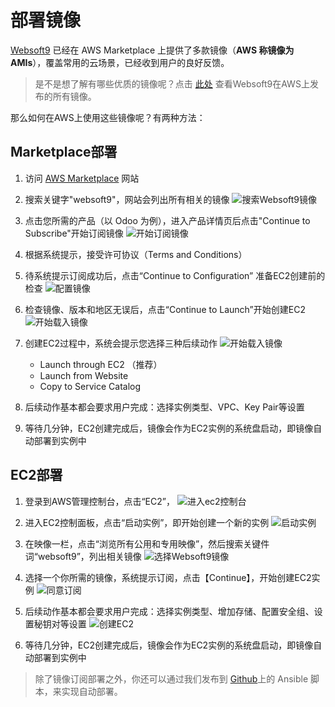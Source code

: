 # 部署镜像

[Websoft9](https://www.websoft9.com) 已经在 AWS Marketplace 上提供了多款镜像（**AWS 称镜像为 AMIs**），覆盖常用的云场景，已经收到用户的良好反馈。

>  是不是想了解有哪些优质的镜像呢？点击 [此处](https://aws.amazon.com/marketplace/seller-profile?id=c639a579-182c-4d30-8578-4d4d89fba658) 查看Websoft9在AWS上发布的所有镜像。

那么如何在AWS上使用这些镜像呢？有两种方法：

## Marketplace部署

1. 访问 [AWS Marketplace](https://aws.amazon.com/marketplace) 网站

2. 搜索关键字"websoft9"，网站会列出所有相关的镜像
   ![搜索Websoft9镜像](https://libs.websoft9.com/Websoft9/DocsPicture/zh/aws/aws-mkss-websoft9.png)  

3. 点击您所需的产品（以 Odoo 为例），进入产品详情页后点击"Continue to Subscribe"开始订阅镜像
   ![开始订阅镜像](https://libs.websoft9.com/Websoft9/DocsPicture/zh/aws/aws-rs-websoft9.png)

4. 根据系统提示，接受许可协议（Terms and Conditions）

5. 待系统提示订阅成功后，点击“Continue to Configuration” 准备EC2创建前的检查
   ![配置镜像](https://libs.websoft9.com/Websoft9/DocsPicture/zh/aws/aws-cc-websoft9.png)

5. 检查镜像、版本和地区无误后，点击“Continue to Launch”开始创建EC2
   ![开始载入镜像](https://libs.websoft9.com/Websoft9/DocsPicture/zh/aws/aws-imagecreate-websoft9.png)

6. 创建EC2过程中，系统会提示您选择三种后续动作
   ![开始载入镜像](https://libs.websoft9.com/Websoft9/DocsPicture/zh/aws/aws-imagecreate2-websoft9.png)

   - Launch through EC2 （推荐）
   - Launch from Website
   - Copy to Service Catalog

7. 后续动作基本都会要求用户完成：选择实例类型、VPC、Key Pair等设置

8. 等待几分钟，EC2创建完成后，镜像会作为EC2实例的系统盘启动，即镜像自动部署到实例中


## EC2部署

1. 登录到AWS管理控制台，点击“EC2”，
   ![进入ec2控制台](https://libs.websoft9.com/Websoft9/DocsPicture/zh/aws/aws-ec2-websoft9.png)

2. 进入EC2控制面板，点击“启动实例”，即开始创建一个新的实例
   ![启动实例](https://libs.websoft9.com/Websoft9/DocsPicture/zh/aws/aws-addec2-websoft9.png)

3. 在映像一栏，点击“浏览所有公用和专用映像”，然后搜索关键件词“websoft9”，列出相关镜像
   ![选择Websoft9镜像](https://libs.websoft9.com/Websoft9/DocsPicture/zh/aws/aws-ec2image-websoft9.png)

4. 选择一个你所需的镜像，系统提示订阅，点击【Continue】，开始创建EC2实例
   ![同意订阅](https://libs.websoft9.com/Websoft9/DocsPicture/zh/aws/aws-createdec2-imageselected-websoft9.png)

5. 后续动作基本都会要求用户完成：选择实例类型、增加存储、配置安全组、设置秘钥对等设置
   ![创建EC2](https://libs.websoft9.com/Websoft9/DocsPicture/zh/aws/aws-createdec2-chooseinstances-websoft9.png)

6. 等待几分钟，EC2创建完成后，镜像会作为EC2实例的系统盘启动，即镜像自动部署到实例中


> 除了镜像订阅部署之外，你还可以通过我们发布到 [Github](https://github.com/websoft9)上的 Ansible 脚本，来实现自动部署。